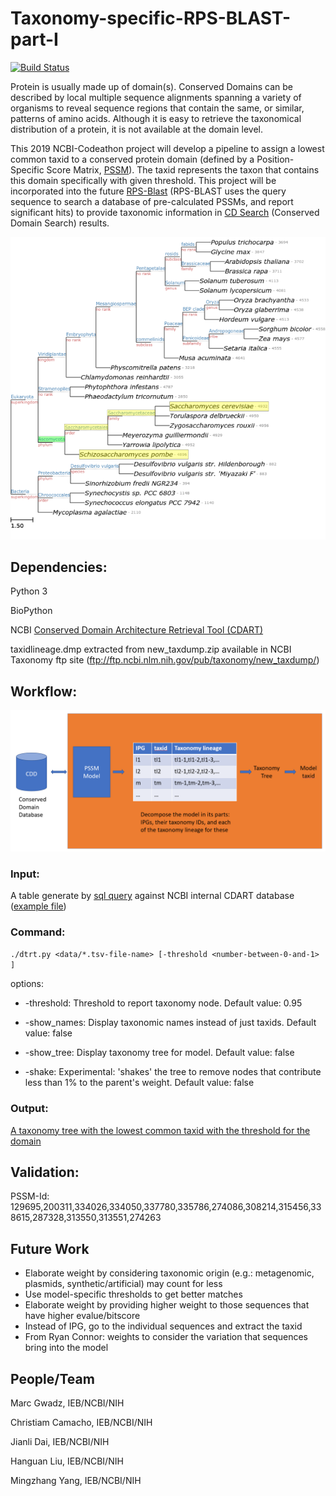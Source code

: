 # Taxonomy-specific-RPS-BLAST-part-I

[![Build Status](https://travis-ci.com/NCBI-Codeathons/Taxonomy-specific-RPS-BLAST-part-I.svg?branch=master)](https://travis-ci.com/NCBI-Codeathons/Taxonomy-specific-RPS-BLAST-part-I)

Protein is usually made up of domain(s). Conserved Domains can be described by local multiple sequence alignments spanning a variety of organisms to reveal sequence regions that contain the same, or similar, patterns of amino acids. Although it is easy to retrieve the taxonomical distribution of a protein, it is not available at the domain level.

This 2019 NCBI-Codeathon project will develop a pipeline to assign a lowest common taxid to a conserved protein domain (defined by a Position-Specific Score Matrix, [PSSM](https://www.ncbi.nlm.nih.gov/Structure/cdd/cdd_help.shtml#CD_PSSM)). The taxid represents the taxon that contains this domain specifically with given threshold. This project will be incorporated into the future [RPS-Blast](https://www.ncbi.nlm.nih.gov/Structure/cdd/cdd_help.shtml#RPSBWhat) (RPS-BLAST uses the query sequence to search a database of pre-calculated PSSMs, and report significant hits) to provide taxonomic information in [CD Search](https://www.ncbi.nlm.nih.gov/Structure/cdd/wrpsb.cgi) (Conserved Domain Search) results.

![alt text](https://github.com/NCBI-Codeathons/Taxonomy-specific-RPS-BLAST-part-I/blob/master/Presentation/image1008.png)
## Dependencies:
Python 3

BioPython

NCBI [Conserved Domain Architecture Retrieval Tool (CDART)](https://www.ncbi.nlm.nih.gov/Structure/lexington/docs/cdart_help.html)

taxidlineage.dmp extracted from new_taxdump.zip available in NCBI Taxonomy ftp site (ftp://ftp.ncbi.nlm.nih.gov/pub/taxonomy/new_taxdump/)

## Workflow:
![alt text](https://github.com/NCBI-Codeathons/Taxonomy-specific-RPS-BLAST-part-I/blob/master/Presentation/workflow.png)
### Input: 

A table generate by [sql query](https://github.com/NCBI-Codeathons/Taxonomy-specific-RPS-BLAST-part-I/blob/master/utilities/get-model-component-taxonomy.sh) against NCBI internal CDART database ([example file](https://github.com/NCBI-Codeathons/Taxonomy-specific-RPS-BLAST-part-I/blob/master/src/data/pfam10339-components.tsv))

### Command:
`./dtrt.py <data/*.tsv-file-name> [-threshold <number-between-0-and-1> ]`
  
  options:
  
- -threshold: Threshold to report taxonomy node. Default value: 0.95
   
- -show_names: Display taxonomic names instead of just taxids. Default value: false
   
- -show_tree: Display taxonomy tree for model. Default value: false
   
- -shake: Experimental: 'shakes' the tree to remove nodes that contribute less than 1% to the parent's weight. Default value: false

### Output: 
[A taxonomy tree with the lowest common taxid with the threshold for the domain](https://github.com/NCBI-Codeathons/Taxonomy-specific-RPS-BLAST-part-I/blob/master/results/pfam10339_95.txt)

## Validation:
PSSM-Id: 129695,200311,334026,334050,337780,335786,274086,308214,315456,338615,287328,313550,313551,274263


## Future Work

* Elaborate weight by considering taxonomic origin (e.g.: metagenomic, plasmids, synthetic/artificial) may count for less
* Use model-specific thresholds to get better matches
* Elaborate weight by providing higher weight to those sequences that have higher evalue/bitscore
* Instead of IPG, go to the individual sequences and extract the taxid
* From Ryan Connor: weights to consider the variation that sequences bring into the model

## People/Team
Marc Gwadz, IEB/NCBI/NIH

Christiam Camacho, IEB/NCBI/NIH

Jianli Dai, IEB/NCBI/NIH

Hanguan Liu, IEB/NCBI/NIH

Mingzhang Yang, IEB/NCBI/NIH

